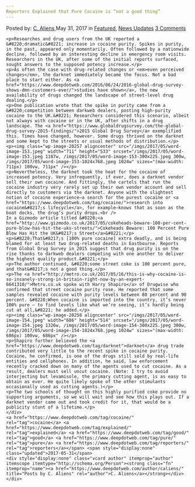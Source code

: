 ```yaml
---
Reporters Explained that Pure Cocaine is “not a good thing”
---
```

<article class="post-listing post-20247 post type-post status-publish format-standard has-post-thumbnail hentry  tag-cocaine tag-explained tag-good tag-pure tag-reporters">
    <div class="post-inner">
        <span>Posted by: <a href="https://www.deepdotweb.com/author/caliens/" title="">C. Aliens </a></span>
    <span>May 31, 2017</span>
    <span>in <a href="https://www.deepdotweb.com/category/deepdot-news/" rel="category tag">Featured</a>, <a href="https://www.deepdotweb.com/category/news-updates/" rel="category tag">News Updates</a></span>
    <span><a href="https://www.deepdotweb.com/2017/05/31/reporters-explained-pure-cocaine-not-good-thing/#comments">3 Comments</a></span>
    </p>
    <div class="clear"></div>
    
    <p>Researches and drug users from the UK reported a &#8220;dramatic&#8221; increase in cocaine purity. Spikes in purity, in the past, appeared only momentarily. Often followed by a nationwide decline, followed by an interesting decline in emergency room visits. Researchers in the UK, after some of the initial reports surfaced, sought answers to the supposed potency increase.</p>
    <p>As often the case with drug-related changes or <em>even perceived changes</em>, the darknet immediately became the focus. Not a bad place to start either. As <a href="https://www.deepdotweb.com/2016/06/24/2016-global-drug-survey-shows-dmn-customers-ever/">studies have shown</a>, the new availability of drugs changed the landscape of street-level drug dealing.</p>
    <p>One publication wrote that the spike in purity came from a &#8220;competition between darkweb dealers, posting high-purity cocaine to the UK.&#8221; Researchers considered this scenario, albeit not always with cocaine or in the UK, after shifts in a drug landscape. The <a href="https://www.globaldrugsurvey.com/the-global-drug-survey-2015-findings/">2015 Global Drug Survey</a> exemplified this. Times have changed, however. Some drugs thrived on the darknet and some kept to the streets or usual methods of distribution.</p>
    <p><img class="wp-image-20257 aligncenter" src="/imgs/2017/05/word-image-153.jpeg" width="711" height="533" srcset="/imgs/2017/05/word-image-153.jpeg 1187w, /imgs/2017/05/word-image-153-300x225.jpeg 300w, /imgs/2017/05/word-image-153-1024x768.jpeg 1024w" sizes="(max-width: 711px) 100vw, 711px" /></p>
    <p>Nevertheless, the darknet took the heat for the cocaine of increased potency. Very infrequently, if ever, does a darknet vendor sell their own cocaine. And fittingly, the cartels that run the cocaine industry very rarely set up their own vendor account and sell directly to customers via the darknet. Anyone with the slightest notion of cocaine experience—a search for the purest cocaine or <a href="https://www.deepdotweb.com/tag/cocaine/">research into cocaine&#8217;s lifecycle</a>, for example—knows that as soon as the boat docks, the drug’s purity drops.<br />
    In a Gizmodo article titled &#8220;<a href="http://www.gizmodo.co.uk/2017/05/cokeheads-beware-100-per-cent-pure-blow-has-hit-the-uks-streets/">Cokeheads Beware: 100 Percent Pure Blow Has Hit the UK&#8217;s Street</a>&#8221;</p>
    <p>&#8220;That&#8217;s [100% pure cocaine] extra deadly, and is being blamed for at least two drug-related deaths in Eastbourne. Reports from Global Drug Survey in 2015 suggest that drug purity is on the rise thanks to darkweb dealers competing with one another to deliver the highest quality product.&#8221;</p>
    <p>The author continued, &#8220;some street coke is 100 percent pure, and that&#8217;s not a good thing.</p>
    <p>The <a href="http://metro.co.uk/2017/05/16/this-is-why-cocaine-is-so-insanely-strong-in-britain-right-now-by-an-expert-6641310/">Metro.co.uk spoke with Harry Shapiro</a> of Drugwise who confirmed that street cocaine purity rose. He reported that some samples revealed cocaine with purity levels between 80 percent and 90 percent. &#8220;When cocaine is imported into the country, it’s never 100% pure – to find levels like what we’re seeing, it’s hardly being cut at all,&#8221; he added.</p>
    <p><img class="wp-image-20258 aligncenter" src="/imgs/2017/05/word-image-154.jpeg" width="686" height="514" srcset="/imgs/2017/05/word-image-154.jpeg 1326w, /imgs/2017/05/word-image-154-300x225.jpeg 300w, /imgs/2017/05/word-image-154-1024x768.jpeg 1024w" sizes="(max-width: 686px) 100vw, 686px" /></p>
    <p>Shapiro further believed the <a href="https://www.deepdotweb.com/tag/darknet">darknet</a> drug trade contributed very little to the recent spike in cocaine purity. Cocaine, he confirmed, is one of the drugs still sold by real-life entities and cellphones. In addition, he said, law enforcement recently cracked down on many of the agents used to cut cocaine. As a result, dealers must sell uncut cocaine. (Note: I try to avoid interjecting but levamisole, the primary cutting agent, is as easy to obtain as ever. He quite likely spoke of the other stimulants occasionally used as cutting agents.)</p>
    <p>The two schools of thought on this highly purified coke provide no supporting arguments, so we will wait and see how this plays out. If a darknet vendor came out and took credit for it, that would be a publicity stunt of a lifetime.</p>
    </div>
    <a href="https://www.deepdotweb.com/tag/cocaine/" rel="tag">cocaine</a> <a href="https://www.deepdotweb.com/tag/explained/" rel="tag">explained</a> <a href="https://www.deepdotweb.com/tag/good/" rel="tag">good</a> <a href="https://www.deepdotweb.com/tag/pure/" rel="tag">pure</a> <a href="https://www.deepdotweb.com/tag/reporters/" rel="tag">reporters</a></span> <span style="display:none" class="updated">2017-05-31</span>
    <div style="display:none" class="vcard author" itemprop="author" itemscope itemtype="http://schema.org/Person"><strong class="fn" itemprop="name"><a href="https://www.deepdotweb.com/author/caliens/" title="Posts by C. Aliens" rel="author">C. Aliens</a></strong></div>
    </div>
</article>

